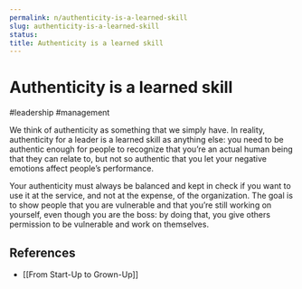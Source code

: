 ```yaml
---
permalink: n/authenticity-is-a-learned-skill
slug: authenticity-is-a-learned-skill
status: 
title: Authenticity is a learned skill
---
```

# Authenticity is a learned skill

#leadership #management

We think of authenticity as something that we simply have. In reality, authenticity for a leader is a learned skill as anything else: you need to be authentic enough for people to recognize that you’re an actual human being that they can relate to, but not so authentic that you let your negative emotions affect people’s performance.

Your authenticity must always be balanced and kept in check if you want to use it at the service, and not at the expense, of the organization. The goal is to show people that you are vulnerable and that you’re still working on yourself, even though you are the boss: by doing that, you give others permission to be vulnerable and work on themselves.

## References

- [[From Start-Up to Grown-Up]]
